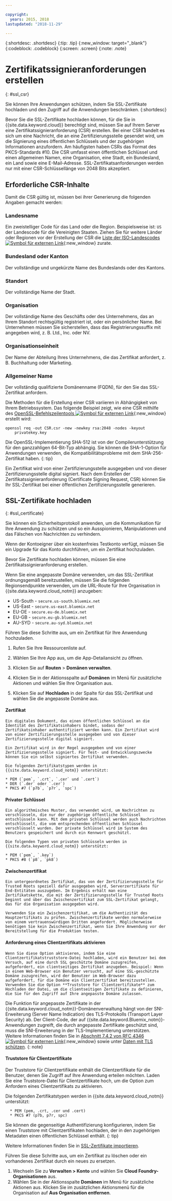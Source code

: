 ```yaml
---

copyright:
  years: 2015, 2018
lastupdated: "2018-11-29"

---
```


{:shortdesc: .shortdesc}
{:tip: .tip}
{:new_window: target="_blank"}
{:codeblock: .codeblock}
{:screen: .screen}
{:note: .note}

# Zertifikatssignieranforderungen erstellen
{: #ssl_csr}

Sie können Ihre Anwendungen schützen, indem Sie SSL-Zertifikate hochladen und den Zugriff auf die Anwendungen beschränken.
{:shortdesc}

Bevor Sie die SSL-Zertifikate hochladen können, für die Sie in {{site.data.keyword.cloud}} berechtigt sind, müssen Sie auf Ihrem Server eine Zertifikatssignieranforderung (CSR) erstellen. Bei einer CSR handelt es sich um eine Nachricht, die an eine Zertifizierungsstelle gesendet wird, um die Signierung eines öffentlichen Schlüssels und der zugehörigen Informationen anzufordern. Am häufigsten haben CSRs das Format des PKCS-Standards #10. Die CSR umfasst einen öffentlichen Schlüssel und einen allgemeinen Namen, eine Organisation, eine Stadt, ein Bundesland, ein Land sowie eine E-Mail-Adresse. SSL-Zertifikatsanforderungen werden nur mit einer CSR-Schlüssellänge von 2048 Bits akzeptiert.

## Erforderliche CSR-Inhalte

Damit die CSR gültig ist, müssen bei ihrer Generierung die folgenden Angaben gemacht werden:

### Landesname

  Ein zweistelliger Code für das Land oder die Region. Beispielsweise ist: `US` der Landescode für die Vereinigten Staaten. Ziehen Sie für weitere Länder oder Regionen vor der Erstellung der CSR die [Liste der ISO-Landescodes ![Symbol für externen Link](../icons/launch-glyph.svg "Symbol für externen Link")](https://www.iso.org/obp/ui/#search){:new_window} zurate.

### Bundesland oder Kanton

  Der vollständige und ungekürzte Name des Bundeslands oder des Kantons.

### Standort

  Der vollständige Name der Stadt.

### Organisation

  Der vollständige Name des Geschäfts oder des Unternehmens, das an Ihrem Standort rechtsgültig registriert ist, oder ein persönlicher Name. Bei Unternehmen müssen Sie sicherstellen, dass das Registrierungssuffix mit angegeben wird, z. B. Ltd., Inc. oder NV.

### Organisationseinheit

  Der Name der Abteilung Ihres Unternehmens, die das Zertifikat anfordert, z. B. Buchhaltung oder Marketing.

### Allgemeiner Name

  Der vollständig qualifizierte Domänenname (FQDN), für den Sie das SSL-Zertifikat anfordern.

Die Methoden für die Erstellung einer CSR variieren in Abhängigkeit von Ihrem Betriebssystem. Das folgende Beispiel zeigt, wie eine CSR mithilfe des [OpenSSL-Befehlszeilentools ![Symbol für externen Link](../icons/launch-glyph.svg "Symbol für externen Link")](http://www.openssl.org/){:new_window} erstellt wird:

```
openssl req -out CSR.csr -new -newkey rsa:2048 -nodes -keyout
    privatekey.key
```

Die OpenSSL-Implementierung SHA-512 ist von der Compilerunterstützung für den ganzzahligen 64-Bit-Typ abhängig. Sie können die SHA-1-Option für Anwendungen verwenden, die Kompatibilitätsprobleme mit dem SHA-256-Zertifikat haben.
{: tip}

Ein Zertifikat wird von einer Zertifizierungsstelle ausgegeben und von dieser Zertifizierungsstelle digital signiert. Nach dem Erstellen der Zertifikatssignieranforderung (Certificate Signing Request, CSR) können Sie Ihr SSL-Zertifikat bei einer öffentlichen Zertifizierungsstelle generieren.

## SSL-Zertifikate hochladen
{: #ssl_certificate}

Sie können ein Sicherheitsprotokoll anwenden, um die Kommunikation für Ihre Anwendung zu schützen und so ein Ausspionieren, Manipulationen und das Fälschen von Nachrichten zu verhindern.

Wenn der Kontoeigner über ein kostenfreies Testkonto verfügt, müssen Sie ein Upgrade für das Konto durchführen, um ein Zertifikat hochzuladen.

Bevor Sie Zertifikate hochladen können, müssen Sie eine Zertifikatssignieranforderung erstellen.

Wenn Sie eine angepasste Domäne verwenden, um das SSL-Zertifikat ordnungsgemäß bereitzustellen, müssen Sie die folgenden Regionsendpunkte verwenden, um die URL-Route für Ihre Organisation in {{site.data.keyword.cloud_notm}} anzugeben:

* US-South - `secure.us-south.bluemix.net`
* US-East - `secure.us-east.bluemix.net`
* EU-DE - `secure.eu-de.bluemix.net`
* EU-GB - `secure.eu-gb.bluemix.net`
* AU-SYD - `secure.au-syd.bluemix.net`

Führen Sie diese Schritte aus, um ein Zertifikat für Ihre Anwendung hochzuladen.

1. Rufen Sie Ihre Ressourcenliste auf.

2. Wählen Sie Ihre App aus, um die App-Detailansicht zu öffnen.

3. Klicken Sie auf **Routen** > **Domänen verwalten**.

4. Klicken Sie in der Aktionsspalte auf **Domänen** im Menü für zusätzliche Aktionen und wählen Sie Ihre Organisation aus.

5. Klicken Sie auf **Hochladen** in der Spalte für das SSL-Zertifikat und wählen Sie die angepasste Domäne aus.

  #### Zertifikat

    Ein digitales Dokument, das einen öffentlichen Schlüssel an die Identität des Zertifikatsinhabers bindet, sodass der Zertifikatsinhaber authentifiziert werden kann. Ein Zertifikat wird von einer Zertifizierungsstelle ausgegeben und von dieser Zertifizierungsstelle digital signiert.

    Ein Zertifikat wird in der Regel ausgegeben und von einer Zertifizierungsstelle signiert. Für Test- und Entwicklungszwecke können Sie ein selbst signiertes Zertifikat verwenden.

    Die folgenden Zertifikatstypen werden in {{site.data.keyword.cloud_notm}} unterstützt:

	* PEM (`pem`, `.crt`, `.cer` und `.cert`)
	* DER (`.der` oder `.cer`)
	* PKCS #7 (`p7b`, `p7r`, `spc`)

  #### Privater Schlüssel

    Ein algorithmisches Muster, das verwendet wird, um Nachrichten zu verschlüsseln, die nur der zugehörige öffentliche Schlüssel entschlüsseln kann. Mit dem privaten Schlüssel werden auch Nachrichten entschlüsselt, die vom entsprechenden öffentlichen Schlüssel verschlüsselt wurden. Der private Schlüssel wird im System des Benutzers gespeichert und durch ein Kennwort geschützt.

    Die folgenden Typen von privaten Schlüsseln werden in {{site.data.keyword.cloud_notm}} unterstützt:

    * PEM (`pem`, `.key`)
    * PKCS #8 (`p8`, `pk8`)

  #### Zwischenzertifikat

    Ein untergeordnetes Zertifikat, das von der Zertifizierungsstelle für Trusted Roots speziell dafür ausgegeben wird, Serverzertifikate für End-Entitäten auszugeben. Im Ergebnis erhält man eine Zertifikatskette, die mit der Zertifizierungsstelle für Trusted Roots beginnt und über das Zwischenzertifikat zum SSL-Zertifikat gelangt, das für die Organisation ausgegeben wird.

    Verwenden Sie ein Zwischenzertifikat, um die Authentizität des Hauptzertifikats zu prüfen. Zwischenzertifikate werden normalerweise von einem vertrauenswürdigen Dritten angefordert. Möglicherweise benötigen Sie kein Zwischenzertifikat, wenn Sie Ihre Anwendung vor der Bereitstellung für die Produktion testen.

  #### Anforderung eines Clientzertifikats aktivieren

    Wenn Sie diese Option aktivieren, indem Sie eine Clientzertifikatstruststore-Datei hochladen, wird ein Benutzer bei dem Versuch, auf eine durch SSL geschützte Domäne zuzugreifen, aufgefordert, ein clientseitiges Zertifikat anzugeben. Beispiel: Wenn in einem Web-Browser ein Benutzer versucht, auf eine SSL-geschützte Domäne zuzugreifen, wird der Benutzer im Web-Browser dazu aufgefordert, für die Domäne ein Clientzertifikat bereitzustellen. Verwenden Sie die Option **Truststore für Clientzertifikate** zum Hochladen der Datei, um die clientseitigen Zertifikate zu definieren, die Sie für den Zugriff auf Ihre angepasste Domäne zulassen.

  Die Funktion für angepasste Zertifikate in der {{site.data.keyword.cloud_notm}}-Domänenverwaltung hängt von der SNI-Erweiterung (Server Name Indication) des TLS-Protokolls (Transport Layer Security) ab. Der Client-Code, der auf {{site.data.keyword.Bluemix_notm}}-Anwendungen zugreift, die durch angepasste Zertifikate geschützt sind, muss die SNI-Erweiterung in der TLS-Implementierung unterstützen. Weitere Informationen finden Sie in [Abschnitt 7.4.2 von RFC 4346 ![Symbol für externen Link](../icons/launch-glyph.svg "Symbol für externen Link")](http://tools.ietf.org/html/rfc4346#section-7.4.2){:new_window} sowie unter [Daten mit TLS schützen](/docs/get-support/appsectls.html).
  {: note}

  #### Truststore für Clientzertifikate

  Der Truststore für Clientzertifikate enthält die Clientzertifikate für die Benutzer, denen Sie Zugriff auf Ihre Anwendung erteilen möchten. Laden Sie eine Truststore-Datei für Clientzertifikate hoch, um die Option zum Anfordern eines Clientzertifikats zu aktivieren.

   Die folgenden Zertifikatstypen werden in {{site.data.keyword.cloud_notm}} unterstützt:

      * PEM (pem, .crt, .cer und .cert)
      * PKCS #7 (p7b, p7r, spc)

  Sie können die gegenseitige Authentifizierung konfigurieren, indem Sie einen Truststore mit Clientzertifikaten hochladen, der in den zugehörigen Metadaten einen öffentlichen Schlüssel enthält.
  {: tip}

Weitere Informationen finden Sie in [SSL-Zertifikate importieren](/docs/infrastructure/ssl-certificates/import-ssl-certificate.html#import-an-ssl-certificate).

Führen Sie diese Schritte aus, um ein Zertifikat zu löschen oder ein vorhandenes Zertifikat durch ein neues zu ersetzen.

1. Wechseln Sie zu **Verwalten > Konto** und wählen Sie **Cloud Foundry-Organisationen** aus.
2. Wählen Sie in der Aktionsspalte **Domänen** im Menü für zusätzliche Aktionen aus. Klicken Sie im zusätzlichen Aktionsmenü für die Organisation auf **Aus Organisation entfernen**.
